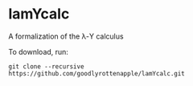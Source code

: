 # lamYcalc
A formalization of the λ-Y calculus

To download, run:

```
git clone --recursive https://github.com/goodlyrottenapple/lamYcalc.git
```
